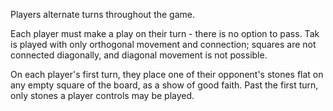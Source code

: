 Players alternate turns throughout the game.

Each player must make a play on their turn - there is no option to pass. Tak is played with only orthogonal movement and connection; squares are not connected diagonally, and diagonal movement is not possible.

On each player's first turn, they place one of their opponent's stones flat on any empty square of the board, as a show of good faith. Past the first turn, only stones a player controls may be played.